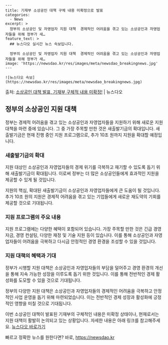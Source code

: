     ---
    title: 기재부 소상공인 대책 구체 내용 미확정으로 발표
    categories:
      - News
    excerpt: >
      정부의 소상공인 및 자영업자 지원 대책  경제적인 어려움을 겪고 있는 소상공인과 자영업자들을 위해 정부가 새…
    feature_text: >
      ## 뉴스다오 실시간 뉴스 속보입니다.
    
      정부의 소상공인 및 자영업자 지원 대책  경제적인 어려움을 겪고 있는 소상공인과 자영업자들을 위해 정부가 새…
    image: 'https://newsdao.kr/res/images/meta/newsdao_breakingnews.jpg'
    ---
    
    ![뉴스다오 속보](https://newsdao.kr/res/images/meta/newsdao_breakingnews.jpg)

<p>출처: <a href="https://newsdao.kr/4513" rel="dofollow">소상공인 대책 발표, 기재부 구체적 내용 미확정!</a> | 뉴스다오</p>

<h2 data-ke-size="size26">정부의 소상공인 지원 대책</h2>

정부는 경제적 어려움을 겪고 있는 소상공인과 자영업자들을 지원하기 위해 새로운 지원 대책을 마련 중에 있습니다. 그 중 가장 주목할 만한 것은 새출발기금의 확대입니다. 새출발기금은 현재 진행 중인 지원 프로그램으로, 추가 10조 원까지 지원을 확대할 예정입니다.

<h3>새출발기금의 확대</h3>
지원 대상인 소상공인과 자영업자들의 경제 위기를 극복하고 재기할 수 있도록 돕기 위해 새출발기금이 확대됩니다. 이로써 정부는 더 많은 소상공인들에게 효과적인 지원을 제공할 수 있게 될 것입니다.

<p data-ke-size="size16">지원의 핵심, 확대된 새출발기금이 소상공인과 자영업자들에게 큰 도움이 될 것입니다. 추가 10조 원의 지원은 경제적 어려움을 겪고 있는 기업들에게 새로운 재도약의 기회를 제공할 것으로 기대됩니다.</p>

<h3>지원 프로그램의 주요 내용</h3>
지원 프로그램에는 다양한 혜택이 포함되어 있습니다. 가장 주목할 만한 것은 긴급 경영 자금, 경영 컨설팅, 다양한 재정 및 기술 지원 등이 있습니다. 이를 통해 소상공인과 자영업자들이 어려움을 극복하고 다시금 안정적인 경영 환경을 조성할 수 있을 것입니다.

<h3>지원 대책의 혜택과 기대</h3>
정부가 시행할 지원 대책은 소상공인과 자영업자들의 부담을 덜어주고 경영 환경의 개선을 통해 지속 가능한 성장을 이루도록 돕기 위한 것입니다. 이를 통해 전반적인 경제 활성화를 도모할 수 있을 것으로 기대됩니다.

<p data-ke-size="size16">정부의 다양한 지원 대책은 소상공인과 자영업자들의 경제적인 어려움을 극복하고 안정적인 사업 운영을 돕기 위해 마련되었습니다. 이는 전반적인 경제 성장과 활성화에 긍정적인 영향을 미칠 것으로 기대됩니다.</p>

이번 소상공인 대책이 발표된 기재부의 구체적인 내용은 미확정 상태이나, 현재로서는 지원 대책이 활발히 논의되고 있는 상황입니다. 자세한 내용은 아래 링크를 참고해주세요. [뉴스다오 바로가기](https://newsdao.kr/4513) 

빠르고 정확한 뉴스를 원한다면? 바로, <a href="https://newsdao.kr" rel="dofollow">https://newsdao.kr</a>


    
